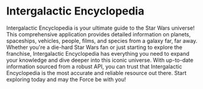 # Intergalactic Encyclopedia 

Intergalactic Encyclopedia is your ultimate guide to the Star Wars universe! This comprehensive application provides detailed information on planets, spaceships, vehicles, people, films, and species from a galaxy far, far away. Whether you're a die-hard Star Wars fan or just starting to explore the franchise, Intergalactic Encyclopedia has everything you need to expand your knowledge and dive deeper into this iconic universe. With up-to-date information sourced from a robust API, you can trust that Intergalactic Encyclopedia is the most accurate and reliable resource out there. Start exploring today and may the Force be with you!